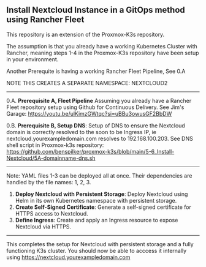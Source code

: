 ## Install Nextcloud Instance in a GitOps method using Rancher Fleet

This repository is an extension of the Proxmox-K3s repository.

The assumption is that you already have a working Kubernetes Cluster with Rancher, meaning steps 1-4 in the Proxmox-K3s repository have been setup in your environment.

Another Prerequite is having a working Rancher Fleet Pipeline, See 0.A

NOTE THIS CREATES A SEPARATE NAMESPACE: NEXTCLOUD2

---

0.A. **Prerequisite A, Fleet Pipeline** Assuming you already have a Rancher Fleet repository setup using Github for Continuous Delivery. See Jim's Garage: https://youtu.be/ulKimzGWtqc?si=uBBu3owusGF2BbDW

0.B. **Prerequisite B, Setup DNS**: Setup of DNS to ensure the Nextcloud domain is correctly resolved to the soon to be Ingress IP, ie nextcloud.yourexampledomain.com resolves to 192.168.100.203.
See DNS shell script in Proxmox-k3s repository: https://github.com/benspilker/proxmox-k3s/blob/main/5-6_Install-Nextcloud/5A-domainname-dns.sh

---
Note: YAML files 1-3 can be deployed all at once. Their dependencies are handled by the file names: 1, 2, 3.

1. **Deploy Nextcloud with Persistent Storage**: Deploy Nextcloud using Helm in its own Kubernetes namespace with persistent storage.
2. **Create Self-Signed Certificate**: Generate a self-signed certificate for HTTPS access to Nextcloud.
3. **Define Ingress**: Create and apply an Ingress resource to expose Nextcloud via HTTPS.

---

This completes the setup for Nextcloud with persistent storage and a fully functioning K3s cluster. You should now be able to acccess it internally using https://nextcloud.yourexampledomain.com